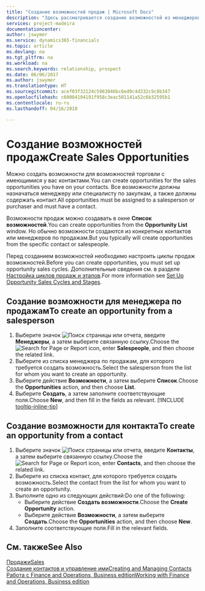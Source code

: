 ```yaml
---
title: "Создание возможностей продаж | Microsoft Docs"
description: "Здесь рассматривается создание возможностей из менеджеров по продажам или контактов в Finance and Operations, Business edition."
services: project-madeira
documentationcenter: 
author: jswymer
ms.service: dynamics365-financials
ms.topic: article
ms.devlang: na
ms.tgt_pltfrm: na
ms.workload: na
ms.search.keywords: relationship, prospect
ms.date: 06/06/2017
ms.author: jswymer
ms.translationtype: HT
ms.sourcegitcommit: acef03f32124c5983846bc6ed0c4d332c9c8b347
ms.openlocfilehash: c60084194191f958c3eac501141a52c6b32595b1
ms.contentlocale: ru-ru
ms.lasthandoff: 04/16/2018

---
```

# <a name="create-sales-opportunities"></a><span data-ttu-id="f0ff6-103">Создание возможностей продаж</span><span class="sxs-lookup"><span data-stu-id="f0ff6-103">Create Sales Opportunities</span></span>
<span data-ttu-id="f0ff6-104">Можно создать возможности для возможностей торговли с имеющимися у вас контактами.</span><span class="sxs-lookup"><span data-stu-id="f0ff6-104">You can create opportunities for the sales opportunities you have on your contacts.</span></span> <span data-ttu-id="f0ff6-105">Все возможности должны назначаться менеджеру или специалисту по закупкам, а также должны содержать контакт.</span><span class="sxs-lookup"><span data-stu-id="f0ff6-105">All opportunities must be assigned to a salesperson or purchaser and must have a contact.</span></span>

<span data-ttu-id="f0ff6-106">Возможности продаж можно создавать в окне **Список возможностей**.</span><span class="sxs-lookup"><span data-stu-id="f0ff6-106">You can create opportunities from the **Opportunity List** window.</span></span> <span data-ttu-id="f0ff6-107">Но обычно возможности создаются из конкретных контактов или менеджеров по продажам.</span><span class="sxs-lookup"><span data-stu-id="f0ff6-107">But you typically will create opportunities from the specific contact or salespeople.</span></span>

<span data-ttu-id="f0ff6-108">Перед созданием возможностей необходимо настроить циклы продаж возможностей.</span><span class="sxs-lookup"><span data-stu-id="f0ff6-108">Before you can create opportunities, you must set up opportunity sales cycles.</span></span> <span data-ttu-id="f0ff6-109">Дополнительные сведения см. в разделе [Настройка циклов продаж и этапов](marketing-how-setup-opportunity-sales-cycles-stages.md).</span><span class="sxs-lookup"><span data-stu-id="f0ff6-109">For more information see [Set Up Opportunity Sales Cycles and Stages](marketing-how-setup-opportunity-sales-cycles-stages.md).</span></span>

## <a name="to-create-an-opportunity-from-a-salesperson"></a><span data-ttu-id="f0ff6-110">Создание возможности для менеджера по продажам</span><span class="sxs-lookup"><span data-stu-id="f0ff6-110">To create an opportunity from a salesperson</span></span>
1. <span data-ttu-id="f0ff6-111">Выберите значок ![Поиск страницы или отчета](media/ui-search/search_small.png "Значок поиска страницы или отчета"), введите **Менеджеры**, а затем выберите связанную ссылку.</span><span class="sxs-lookup"><span data-stu-id="f0ff6-111">Choose the ![Search for Page or Report](media/ui-search/search_small.png "Search for Page or Report icon") icon, enter **Salespeople**, and then choose the related link.</span></span>
2. <span data-ttu-id="f0ff6-112">Выберите из списка менеджера по продажам, для которого требуется создать возможность.</span><span class="sxs-lookup"><span data-stu-id="f0ff6-112">Select the salesperson from the list for whom you want to create an opportunity.</span></span>
3. <span data-ttu-id="f0ff6-113">Выберите действие **Возможности**, а затем выберите **Список**.</span><span class="sxs-lookup"><span data-stu-id="f0ff6-113">Choose the **Opportunities** action, and then choose **List**.</span></span>
4. <span data-ttu-id="f0ff6-114">Выберите **Создать**, а затем заполните соответствующие поля.</span><span class="sxs-lookup"><span data-stu-id="f0ff6-114">Choose **New**, and then fill in the fields as relevant.</span></span> [!INCLUDE [tooltip-inline-tip](includes/tooltip-inline-tip_md.md)]  



## <a name="to-create-an-opportunity-from-a-contact"></a><span data-ttu-id="f0ff6-115">Создание возможности для контакта</span><span class="sxs-lookup"><span data-stu-id="f0ff6-115">To create an opportunity from a contact</span></span>
1. <span data-ttu-id="f0ff6-116">Выберите значок ![Поиск страницы или отчета](media/ui-search/search_small.png "Значок поиска страницы или отчета"), введите **Контакты**, а затем выберите связанную ссылку.</span><span class="sxs-lookup"><span data-stu-id="f0ff6-116">Choose the ![Search for Page or Report](media/ui-search/search_small.png "Search for Page or Report icon") icon, enter **Contacts**, and then choose the related link.</span></span>
2. <span data-ttu-id="f0ff6-117">Выберите из списка контакт, для которого требуется создать возможность.</span><span class="sxs-lookup"><span data-stu-id="f0ff6-117">Select the contact from the list for whom you want to create an opportunity.</span></span>
3. <span data-ttu-id="f0ff6-118">Выполните одно из следующих действий:</span><span class="sxs-lookup"><span data-stu-id="f0ff6-118">Do one of the following:</span></span>
   * <span data-ttu-id="f0ff6-119">Выберите действие **Создать возможности**.</span><span class="sxs-lookup"><span data-stu-id="f0ff6-119">Choose the **Create Opportunity** action.</span></span>
   * <span data-ttu-id="f0ff6-120">Выберите действие **Возможности**, а затем выберите **Создать**.</span><span class="sxs-lookup"><span data-stu-id="f0ff6-120">Choose the  **Opportunities** action, and then choose **New**.</span></span>
4. <span data-ttu-id="f0ff6-121">Заполните соответствующие поля.</span><span class="sxs-lookup"><span data-stu-id="f0ff6-121">Fill in the relevant fields.</span></span>

## <a name="see-also"></a><span data-ttu-id="f0ff6-122">См. также</span><span class="sxs-lookup"><span data-stu-id="f0ff6-122">See Also</span></span>
[<span data-ttu-id="f0ff6-123">Продажи</span><span class="sxs-lookup"><span data-stu-id="f0ff6-123">Sales</span></span>](sales-manage-sales.md)  
[<span data-ttu-id="f0ff6-124">Создание контактов и управление ими</span><span class="sxs-lookup"><span data-stu-id="f0ff6-124">Creating and Managing Contacts</span></span>](marketing-contacts.md)  
[<span data-ttu-id="f0ff6-125">Работа с Finance and Operations, Business edition</span><span class="sxs-lookup"><span data-stu-id="f0ff6-125">Working with Finance and Operations, Business edition</span></span>](ui-work-product.md)

